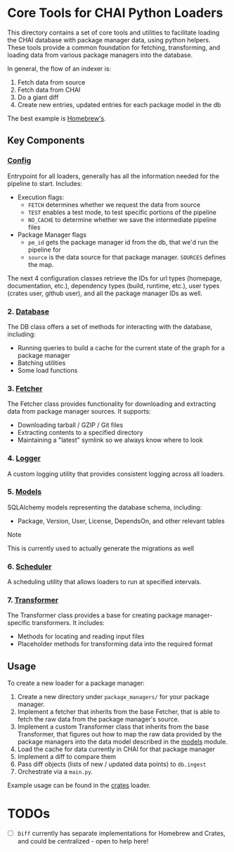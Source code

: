 # Core Tools for CHAI Python Loaders

This directory contains a set of core tools and utilities to facilitate loading the CHAI
database with package manager data, using python helpers. These tools provide a common
foundation for fetching, transforming, and loading data from various package managers
into the database.

In general, the flow of an indexer is:

1. Fetch data from source
2. Fetch data from CHAI
3. Do a giant diff
4. Create new entries, updated entries for each package model in the db

The best example is [Homebrew's](../package_managers/homebrew/main.py).

## Key Components

### [Config](config.py)

Entrypoint for all loaders, generally has all the information needed for the pipeline
to start. Includes:

- Execution flags:
  - `FETCH` determines whether we request the data from source
  - `TEST` enables a test mode, to test specific portions of the pipeline
  - `NO_CACHE` to determine whether we save the intermediate pipeline files
- Package Manager flags
  - `pm_id` gets the package manager id from the db, that we'd run the pipeline for
  - `source` is the data source for that package manager. `SOURCES` defines the map.

The next 4 configuration classes retrieve the IDs for url types (homepage, documentation,
etc.), dependency types (build, runtime, etc.), user types (crates user, github user),
and all the package manager IDs as well.

### 2. [Database](db.py)

The DB class offers a set of methods for interacting with the database, including:

- Running queries to build a cache for the current state of the graph for a package
  manager
- Batching utilities
- Some load functions

### 3. [Fetcher](fetcher.py)

The Fetcher class provides functionality for downloading and extracting data from
package manager sources. It supports:

- Downloading tarball / GZIP / Git files
- Extracting contents to a specified directory
- Maintaining a "latest" symlink so we always know where to look

### 4. [Logger](logger.py)

A custom logging utility that provides consistent logging across all loaders.

### 5. [Models](models/__init__.py)

SQLAlchemy models representing the database schema, including:

- Package, Version, User, License, DependsOn, and other relevant tables

> [!NOTE]
>
> This is currently used to actually generate the migrations as well

### 6. [Scheduler](scheduler.py)

A scheduling utility that allows loaders to run at specified intervals.

### 7. [Transformer](transformer.py)

The Transformer class provides a base for creating package manager-specific transformers.
It includes:

- Methods for locating and reading input files
- Placeholder methods for transforming data into the required format

## Usage

To create a new loader for a package manager:

1. Create a new directory under `package_managers/` for your package manager.
1. Implement a fetcher that inherits from the base Fetcher, that is able to fetch
   the raw data from the package manager's source.
1. Implement a custom Transformer class that inherits from the base Transformer, that
   figures out how to map the raw data provided by the package managers into the data
   model described in the [models](models/__init__.py) module.
1. Load the cache for data currently in CHAI for that package manager
1. Implement a diff to compare them
1. Pass diff objects (lists of new / updated data points) to `db.ingest`
1. Orchestrate via a `main.py`.

Example usage can be found in the [crates](../package_managers/crates) loader.

# TODOs

- [ ] `Diff` currently has separate implementations for Homebrew and Crates, and could
      be centralized - open to help here!
